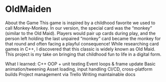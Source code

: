 # OldMaiden
About the Game
This game is inspired by a childhood favorite we used to call Monkey-Monkey. In our version, the special card was the “monkey” (similar to the Old Maid). Players would pair up cards during play, and the person left holding the last unpaired “monkey” card became the monkey for that round and often facing a playful consequence!
While researching card games in C++, I discovered that this classic is widely known as Old Maid. This project is my take on bringing that childhood fun to life in a digital form.

What I learned:
C++ OOP + unit testing
Event loops & frame update
Basic animation/tweening
Asset loading, input handling
CI/CD, cross-platform builds
Project management via Trello
Writing maintainable docs
